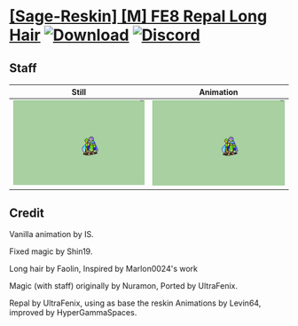 # [\[Sage-Reskin\] \[M\] FE8 Repal Long Hair](./) [![Download](https://img.shields.io/badge/Download--red?style=social&logo=github)](https://minhaskamal.github.io/DownGit/#/home?url=https://github.com/Klokinator/FE-Repo/tree/main/Battle%20Animations%2FMagi%20-%20Nature-Type%2F%5BSage-Reskin%5D%20%5BM%5D%20FE8%20Repal%20Long%20Hair%2F7.%20Staff%20(Black%20Eyes)) [![Discord](https://img.shields.io/badge/Discord--blue?style=social&logo=discord)](https://discord.gg/C7VNGnyTPA)

## Staff

| Still | Animation |
| :---: | :-------: |
| ![Staff still](./Staff_000.png) | ![Staff](./Staff.gif) |

## Credit

Vanilla animation by IS.

Fixed magic by Shin19.

Long hair by Faolin, Inspired by Marlon0024's work

Magic (with staff) originally by Nuramon, Ported by UltraFenix.

Repal by UltraFenix, using as base the reskin Animations by Levin64, improved by HyperGammaSpaces.



